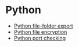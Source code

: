# Python
- [Python file-folder export](http://usefulscripting.network/python/export-images-folder-to-html-page/)
- [Python file encryption](http://usefulscripting.network/python/encrypting-files/)
- [Python port checking](http://usefulscripting.network/featured/port-checking-in-python/)
